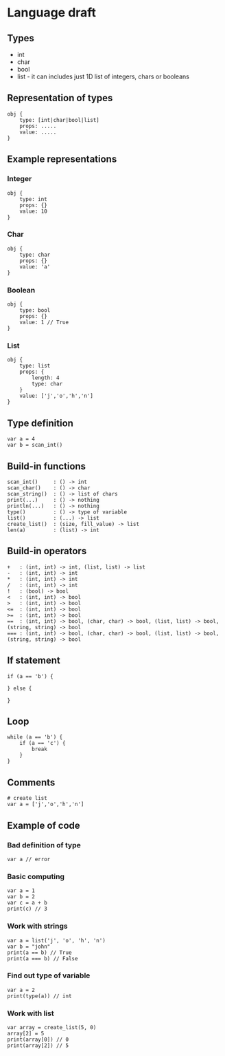 # Language draft

## Types
- int
- char
- bool
- list - it can includes just 1D list of integers, chars or booleans

## Representation of types
```
obj {
	type: [int|char|bool|list]
	props: .....
	value: .....
}
```
## Example representations

### Integer
```
obj {
	type: int
	props: {}
	value: 10
}
```
### Char
```
obj {
	type: char
	props: {}
	value: 'a'
}
```
### Boolean
```
obj {
	type: bool
	props: {}
	value: 1 // True
}
```

### List
```
obj {
	type: list
	props: {
		length: 4
		type: char
	}
	value: ['j','o','h','n']
}
```

## Type definition
```
var a = 4
var b = scan_int()
```
## Build-in functions
```
scan_int() 	   : () -> int
scan_char()    : () -> char
scan_string()  : () -> list of chars
print(...) 	   : () -> nothing
println(...)   : () -> nothing
type() 	  	   : () -> type of variable
list()		   : (...) -> list
create_list()  : (size, fill_value) -> list
len(a)         : (list) -> int
```

## Build-in operators
```
+   : (int, int) -> int, (list, list) -> list
-   : (int, int) -> int
*   : (int, int) -> int
/   : (int, int) -> int
!   : (bool) -> bool
<   : (int, int) -> bool
>   : (int, int) -> bool
<=  : (int, int) -> bool
>=  : (int, int) -> bool
==  : (int, int) -> bool, (char, char) -> bool, (list, list) -> bool, (string, string) -> bool
=== : (int, int) -> bool, (char, char) -> bool, (list, list) -> bool, (string, string) -> bool
```

## If statement
```
if (a == 'b') {

} else {

}
```

## Loop
```
while (a == 'b') {
	if (a == 'c') {
		break
	}
}
```

## Comments
```
# create list 
var a = ['j','o','h','n']
```

## Example of code

### Bad definition of type
```
var a // error
```

### Basic computing
```
var a = 1
var b = 2
var c = a + b
print(c) // 3
```

### Work with strings
```
var a = list('j', 'o', 'h', 'n')
var b = "john"
print(a == b) // True
print(a === b) // False
```

### Find out type of variable
```
var a = 2
print(type(a)) // int
```

### Work with list
```
var array = create_list(5, 0)
array[2] = 5
print(array[0]) // 0
print(array[2]) // 5
```